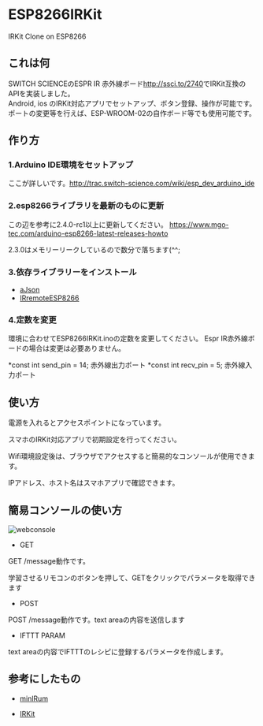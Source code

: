 ESP8266IRKit
=====

IRKit Clone on ESP8266

## これは何

SWITCH SCIENCEのESPR IR 赤外線ボード<http://ssci.to/2740>でIRKit互換のAPIを実装しました。  
Android, ios のIRKit対応アプリでセットアップ、ボタン登録、操作が可能です。
ポートの変更等を行えば、ESP-WROOM-02の自作ボード等でも使用可能です。

## 作り方
### 1.Arduino IDE環境をセットアップ  

  ここが詳しいです。<http://trac.switch-science.com/wiki/esp_dev_arduino_ide>

### 2.esp8266ライブラリを最新のものに更新 

  この辺を参考に2.4.0-rc1以上に更新してください。
  <https://www.mgo-tec.com/arduino-esp8266-latest-releases-howto>

  2.3.0はメモリーリークしているので数分で落ちます(^^;

### 3.依存ライブラリーをインストール

* [aJson](https://github.com/interactive-matter/aJson)
* [IRremoteESP8266](https://github.com/markszabo/IRremoteESP8266)

### 4.定数を変更

  環境に合わせてESP8266IRKit.inoの定数を変更してください。
  Espr IR赤外線ボードの場合は変更は必要ありません。
  
*const int send_pin = 14; 赤外線出力ポート
*const int recv_pin = 5;  赤外線入力ポート

## 使い方

電源を入れるとアクセスポイントになっています。

スマホのIRKit対応アプリで初期設定を行ってください。

Wifi環境設定後は、ブラウザでアクセスすると簡易的なコンソールが使用できます。

IPアドレス、ホスト名はスマホアプリで確認できます。

## 簡易コンソールの使い方
![webconsole](https://raw.githubusercontent.com/toskaw/ESP8266IRKit/master/console.JPG)

* GET

GET /message動作です。

学習させるリモコンのボタンを押して、GETをクリックでパラメータを取得できます

* POST

POST /message動作です。text areaの内容を送信します

* IFTTT PARAM

text areaの内容でIFTTTのレシピに登録するパラメータを作成します。


## 参考にしたもの

* [minlRum](https://github.com/9SQ/minIRum)

* [IRKit](http://getirkit.com/)

